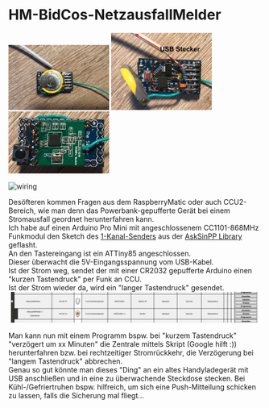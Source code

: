 # HM-BidCos-NetzausfallMelder

<img src="https://github.com/jp112sdl/HM-BidCos-NetzausfallMelder/blob/master/Images/Gesamt_Oben.jpg" width=200>
<img src="https://github.com/jp112sdl/HM-BidCos-NetzausfallMelder/blob/master/Images/Gesamt_Oben_Detail.jpg" width=200>
<img src="https://github.com/jp112sdl/HM-BidCos-NetzausfallMelder/blob/master/Images/Gesamt_Unten.jpg" width=200>
<br>

![wiring](Images/wiring.png)

Desöfteren kommen Fragen aus dem RaspberryMatic oder auch CCU2-Bereich, wie man denn das Powerbank-gepufferte Gerät bei einem Stromausfall geordnet herunterfahren kann.<br>
Ich habe auf einen Arduino Pro Mini mit angeschlossenem CC1101-868MHz Funkmodul den Sketch des [1-Kanal-Senders](https://github.com/pa-pa/AskSinPP/blob/master/examples/HM-RC-P1/HM-RC-P1.ino) aus der [AskSinPP Library](https://github.com/pa-pa/AskSinPP) geflasht.<br>
An den Tastereingang ist ein ATTiny85 angeschlossen.<br>
Dieser überwacht die 5V-Eingangsspannung vom USB-Kabel.<br>
Ist der Strom weg, sendet der mit einer CR2032 gepufferte Arduino einen "kurzen Tastendruck" per Funk an CCU.<br>
Ist der Strom wieder da, wird ein "langer Tastendruck" gesendet. <br>
![ccu2](Images/CCU2_Geraet.png)<br>


Man kann nun mit einem Programm bspw. bei "kurzem Tastendruck" "verzögert um xx Minuten" die Zentrale mittels Skript (Google hilft :)) herunterfahren bzw. bei rechtzeitiger Stromrückkehr, die Verzögerung bei "langem Tastendruck" abbrechen.<br>
Genau so gut könnte man dieses "Ding" an ein altes Handyladegerät mit USB anschließen und in eine zu überwachende Steckdose stecken. Bei Kühl-/Gefriertruhen bspw. hilfreich, um sich eine Push-Mitteilung schicken zu lassen, falls die Sicherung mal fliegt...
